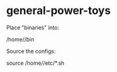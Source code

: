 # general-power-toys

Place "binaries" into:

  /home/<USER>/bin

Source the configs:

  source /home/<USER>/etc/*.sh
